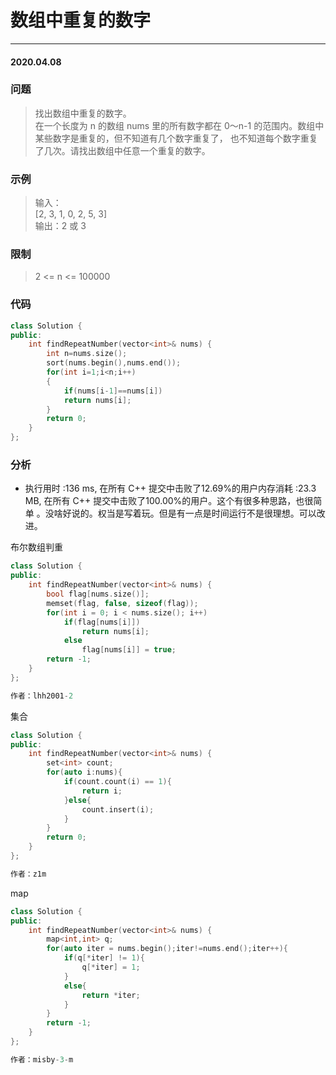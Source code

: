 # 数组中重复的数字
***
#### 2020.04.08

### 问题
>找出数组中重复的数字。             
在一个长度为 n 的数组 nums 里的所有数字都在 0～n-1 的范围内。数组中某些数字是重复的，但不知道有几个数字重复了，
也不知道每个数字重复了几次。请找出数组中任意一个重复的数字。

### 示例
>输入：             
[2, 3, 1, 0, 2, 5, 3]             
输出：2 或 3               

### 限制
>2 <= n <= 100000

### 代码
```c++
class Solution {
public:
    int findRepeatNumber(vector<int>& nums) {
        int n=nums.size();
        sort(nums.begin(),nums.end());
        for(int i=1;i<n;i++)
        {
            if(nums[i-1]==nums[i])
            return nums[i];
        }
        return 0;
    }
};
```

### 分析
 - 执行用时 :136 ms, 在所有 C++ 提交中击败了12.69%的用户内存消耗 :23.3 MB, 在所有 C++ 提交中击败了100.00%的用户。这个有很多种思路，也很简单
   。没啥好说的。权当是写着玩。但是有一点是时间运行不是很理想。可以改进。
   
布尔数组判重
```c++
class Solution {
public:
    int findRepeatNumber(vector<int>& nums) {
        bool flag[nums.size()];
        memset(flag, false, sizeof(flag));
        for(int i = 0; i < nums.size(); i++)
            if(flag[nums[i]])
                return nums[i];
            else
                flag[nums[i]] = true;
        return -1;
    }
};

作者：lhh2001-2
```

集合
```c++
class Solution {
public:
    int findRepeatNumber(vector<int>& nums) {
        set<int> count;
        for(auto i:nums){
            if(count.count(i) == 1){
                return i;
            }else{
                count.insert(i);
            }
        }
        return 0;
    }
};

作者：z1m
```

map
```c++
class Solution {
public:
    int findRepeatNumber(vector<int>& nums) {
        map<int,int> q;
        for(auto iter = nums.begin();iter!=nums.end();iter++){
            if(q[*iter] != 1){
                q[*iter] = 1;
            }
            else{
                return *iter;
            }
        }
        return -1;
    }
};

作者：misby-3-m
